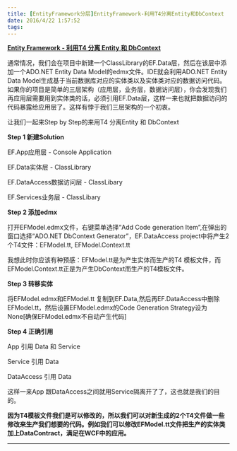 ```yaml
---
title: [EntityFramework分层]EntityFramework-利用T4分离Entity和DbContext
date: 2016/4/22 1:57:52
tags:
---
```



**[Entity Framework - 利用T4 分离 Entity 和 DbContext](http://www.cnblogs.com/fangrobert/archive/2011/08/22/2150048.html)**

  


通常情况，我们会在项目中新建一个ClassLibrary的EF.Data层，然后在该层中添加一个ADO.NET Entity Data Model的edmx文件。IDE就会利用ADO.NET Entity Data Model生成基于当前数据库对应的实体类以及实体类对应的数据访问代码。如果你的项目是简单的三层架构（应用层，业务层，数据访问层），你会发现我们再应用层需要用到实体类的话，必须引用EF.Data层，这样一来也就把数据访问的代码暴露给应用层了。这样有悖于我们三层架构的一个初衷。

  


让我们一起来Step by Step的来用T4 分离Entity 和 DbContext

  


 **Step 1 新建Solution**

  


EF.App应用层 - Console Application

EF.Data实体层 - ClassLibrary

EF.DataAccess数据访问层 - ClassLibary

EF.Services业务层 - ClassLibary

  


 **Step 2 添加edmx**

  


打开EFModel.edmx文件，右键菜单选择“Add Code generation Item”,在弹出的窗口选择“ADO.NET DbContext Generator”，EF.DataAccess project中将产生2个T4文件：EFModel.tt, EFModel.Context.tt

  


我想此时你应该有种预感：EFModel.tt是为产生实体而生产的T4 模板文件，而EFModel.Context.tt正是为产生DbContext而生产的T4模板文件。

  


 **Step 3 转移实体**

  


将EFModel.edmx和EFModel.tt 复制到EF.Data,然后再EF.DataAccess中删除EFModel.tt，然后设置EFModel.edmx的Code Generation Strategy设为None[确保EFModel.edmx不自动产生代码]

  


 **Step  4 正确引用**

  


 App 引用 Data 和 Service

 Service 引用 Data

 DataAccess 引用 Data

  


 这样一来App 跟DataAccess之间就用Service隔离开了了，这也就是我们的目的。

  


 **因为T4模板文件我们是可以修改的，所以我们可以对新生成的2个T4文件做一些修改来生产我们想要的代码。例如我们可以修改EFModel.tt文件把生产的实体类加上DataContract，满足在WCF中的应用。**

  


 ** **
